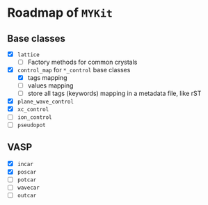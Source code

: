 # Roadmap of `MYKit`

## Base classes

- [x] `lattice`
    - [ ] Factory methods for common crystals
- [x] `control_map` for `*_control` base classes
    - [x] tags mapping
    - [ ] values mapping
    - [ ] store all tags (keywords) mapping in a metadata file, like rST
- [x] `plane_wave_control`
- [x] `xc_control`
- [ ] `ion_control`
- [ ] `pseudopot`

## VASP

- [x] `incar`
- [x] `poscar` 
- [ ] `potcar`
- [ ] `wavecar`
- [ ] `outcar`

